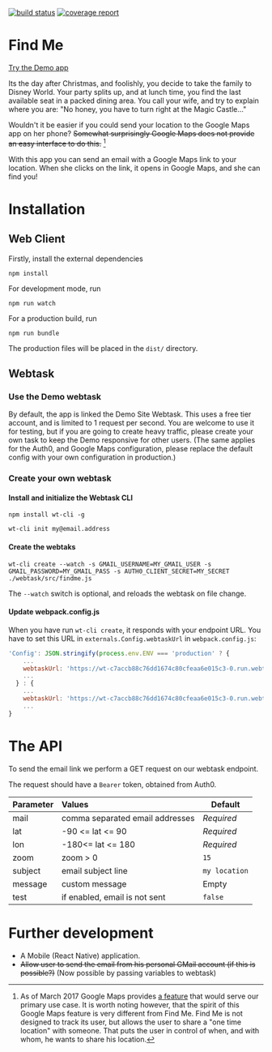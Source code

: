 [![build status](https://gitlab.com/tjaart/findme/badges/master/build.svg)](https://gitlab.com/tjaart/findme/commits/master)
[![coverage report](https://gitlab.com/tjaart/findme/badges/master/coverage.svg)](https://tjaart.gitlab.io/findme/coverage)

# Find Me #

[Try the Demo app](http://findme.tjaart.org/demo)


Its the day after Christmas, and foolishly, you decide to take the family to Disney World. Your party splits up, and at lunch time, you find the last available seat in a packed dining area. You call your wife, and try to explain where you are: "No honey, you have to turn right at the Magic Castle..." 

Wouldn't it be easier if you could send your location to the Google Maps app on her phone? ~~Somewhat surprisingly Google Maps does not provide an easy interface to do this.~~ [^1]

With this app you can send an email with a Google Maps link to your location. When she clicks on the link, it opens in Google Maps, and she can find you!

[^1]: As of March 2017 Google Maps provides [a feature](https://techcrunch.com/2017/03/22/google-maps-now-lets-you-share-your-location-with-friends-and-family-for-a-specific-period-of-time/) that would serve our primary use case. It is worth noting however, that the spirit of this Google Maps feature is very different from Find Me. Find Me is not designed to track its user, but allows the user to share a "one time location" with someone. That puts the user in control of when, and with whom, he wants to share his location.

# Installation #

## Web Client ##

Firstly, install the external dependencies

`npm install`

For development mode, run

`npm run watch`

For a production build, run

`npm run bundle`

The production files will be placed in the `dist/` directory.


## Webtask ##

### Use the Demo webtask ###

By default, the app is linked the Demo Site Webtask. This uses a free tier account, and is limited to 1 request per second. You are welcome to use it for testing, but if you are going to create heavy traffic, please create your own task to keep the Demo responsive for other users. (The same applies for the Auth0, and Google Maps configuration, please replace the default config with your own configuration in production.)

### Create your own webtask ###

#### Install and initialize the Webtask CLI ####

`npm install wt-cli -g`

`wt-cli init my@email.address`

#### Create the webtaks ####

`wt-cli create --watch -s GMAIL_USERNAME=MY_GMAIL_USER -s GMAIL_PASSWORD=MY_GMAIL_PASS -s AUTH0_CLIENT_SECRET=MY_SECRET ./webtask/src/findme.js`

The `--watch` switch is optional, and reloads the webtask on file change.

#### Update webpack.config.js ####

When you have run `wt-cli create`, it responds with your endpoint URL. You have to set this URL in `externals.Config.webtaskUrl` in `webpack.config.js`: 

```javascript
'Config': JSON.stringify(process.env.ENV === 'production' ? {
    ...
    webtaskUrl: 'https://wt-c7accb88c76dd1674c80cfeaa6e015c3-0.run.webtask.io/findme'
    ...
  } : {
    ...
    webtaskUrl: 'https://wt-c7accb88c76dd1674c80cfeaa6e015c3-0.run.webtask.io/findme'
    ...
}
```

# The API #

To send the email link we perform a GET request on our webtask endpoint.

The request should have a `Bearer` token, obtained from Auth0. 

| Parameter | Values                          | Default       |
| ----------|:--------------------------------|---------------|
| mail      | comma separated email addresses | *Required*    |
| lat       | -90 <= lat <= 90                | *Required*    |
| lon       | -180<=  lat <= 180              | *Required*    |
| zoom      | zoom > 0                        | `15`          |
| subject   | email subject line              | `my location` |
| message   | custom message                  |  Empty        |
| test      | if enabled, email is not sent   | `false`       |

# Further development #

- A Mobile (React Native) application.
- ~~Allow user to send the email from his personal GMail account (if this is possible?)~~ (Now possible by passing variables to webtask)
